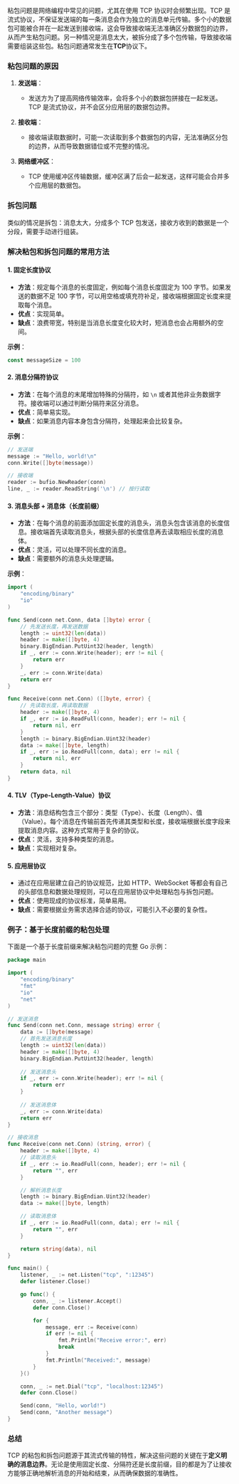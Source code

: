 粘包问题是网络编程中常见的问题，尤其在使用 TCP 协议时会频繁出现。TCP 是流式协议，不保证发送端的每一条消息会作为独立的消息单元传输。多个小的数据包可能被合并在一起发送到接收端，这会导致接收端无法准确区分数据包的边界，从而产生粘包问题。另一种情况是消息太大，被拆分成了多个包传输，导致接收端需要组装这些包。粘包问题通常发生在**TCP**协议下。

### 粘包问题的原因

1. **发送端**：
   - 发送方为了提高网络传输效率，会将多个小的数据包拼接在一起发送。TCP 是流式协议，并不会区分应用层的数据包边界。
  
2. **接收端**：
   - 接收端读取数据时，可能一次读取到多个数据包的内容，无法准确区分包的边界，从而导致数据错位或不完整的情况。

3. **网络缓冲区**：
   - TCP 使用缓冲区传输数据，缓冲区满了后会一起发送，这样可能会合并多个应用层的数据包。

### 拆包问题
类似的情况是拆包：消息太大，分成多个 TCP 包发送，接收方收到的数据是一个分段，需要手动进行组装。

### 解决粘包和拆包问题的常用方法

#### 1. **固定长度协议**
   - **方法**：规定每个消息的长度固定，例如每个消息长度固定为 100 字节。如果发送的数据不足 100 字节，可以用空格或填充符补足，接收端根据固定长度来提取每个消息。
   - **优点**：实现简单。
   - **缺点**：浪费带宽，特别是当消息长度变化较大时，短消息也会占用额外的空间。

   **示例**：
   ```go
   const messageSize = 100
   ```

#### 2. **消息分隔符协议**
   - **方法**：在每个消息的末尾增加特殊的分隔符，如 `\n` 或者其他非业务数据字符。接收端可以通过判断分隔符来区分消息。
   - **优点**：简单易实现。
   - **缺点**：如果消息内容本身包含分隔符，处理起来会比较复杂。

   **示例**：
   ```go
   // 发送端
   message := "Hello, world!\n"
   conn.Write([]byte(message))

   // 接收端
   reader := bufio.NewReader(conn)
   line, _ := reader.ReadString('\n') // 按行读取
   ```

#### 3. **消息头部 + 消息体（长度前缀）**
   - **方法**：在每个消息的前面添加固定长度的消息头，消息头包含该消息的长度信息。接收端首先读取消息头，根据头部的长度信息再去读取相应长度的消息体。
   - **优点**：灵活，可以处理不同长度的消息。
   - **缺点**：需要额外的消息头处理逻辑。

   **示例**：
   ```go
   import (
       "encoding/binary"
       "io"
   )

   func Send(conn net.Conn, data []byte) error {
       // 先发送长度，再发送数据
       length := uint32(len(data))
       header := make([]byte, 4)
       binary.BigEndian.PutUint32(header, length)
       if _, err := conn.Write(header); err != nil {
           return err
       }
       _, err := conn.Write(data)
       return err
   }

   func Receive(conn net.Conn) ([]byte, error) {
       // 先读取长度，再读取数据
       header := make([]byte, 4)
       if _, err := io.ReadFull(conn, header); err != nil {
           return nil, err
       }
       length := binary.BigEndian.Uint32(header)
       data := make([]byte, length)
       if _, err := io.ReadFull(conn, data); err != nil {
           return nil, err
       }
       return data, nil
   }
   ```

#### 4. **TLV（Type-Length-Value）协议**
   - **方法**：消息结构包含三个部分：类型（Type）、长度（Length）、值（Value）。每个消息在传输前首先传递其类型和长度，接收端根据长度字段来提取消息内容。这种方式常用于复杂的协议。
   - **优点**：灵活，支持多种类型的消息。
   - **缺点**：实现相对复杂。

#### 5. **应用层协议**
   - 通过在应用层建立自己的协议规范，比如 HTTP、WebSocket 等都会有自己的头部信息和数据处理规则，可以在应用层协议中处理粘包与拆包问题。
   - **优点**：使用现成的协议标准，简单易用。
   - **缺点**：需要根据业务需求选择合适的协议，可能引入不必要的复杂性。

### 例子：基于长度前缀的粘包处理

下面是一个基于长度前缀来解决粘包问题的完整 Go 示例：

```go
package main

import (
    "encoding/binary"
    "fmt"
    "io"
    "net"
)

// 发送消息
func Send(conn net.Conn, message string) error {
    data := []byte(message)
    // 首先发送消息长度
    length := uint32(len(data))
    header := make([]byte, 4)
    binary.BigEndian.PutUint32(header, length)
    
    // 发送消息头
    if _, err := conn.Write(header); err != nil {
        return err
    }
    
    // 发送消息体
    _, err := conn.Write(data)
    return err
}

// 接收消息
func Receive(conn net.Conn) (string, error) {
    header := make([]byte, 4)
    // 读取消息头
    if _, err := io.ReadFull(conn, header); err != nil {
        return "", err
    }

    // 解析消息长度
    length := binary.BigEndian.Uint32(header)
    data := make([]byte, length)

    // 读取消息体
    if _, err := io.ReadFull(conn, data); err != nil {
        return "", err
    }

    return string(data), nil
}

func main() {
    listener, _ := net.Listen("tcp", ":12345")
    defer listener.Close()

    go func() {
        conn, _ := listener.Accept()
        defer conn.Close()

        for {
            message, err := Receive(conn)
            if err != nil {
                fmt.Println("Receive error:", err)
                break
            }
            fmt.Println("Received:", message)
        }
    }()

    conn, _ := net.Dial("tcp", "localhost:12345")
    defer conn.Close()

    Send(conn, "Hello, world!")
    Send(conn, "Another message")
}
```

### 总结

TCP 的粘包和拆包问题源于其流式传输的特性，解决这些问题的关键在于**定义明确的消息边界**。无论是使用固定长度、分隔符还是长度前缀，目的都是为了让接收方能够正确地解析消息的开始和结束，从而确保数据的准确性。

